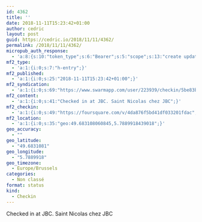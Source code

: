 ```yaml
---
id: 4362
title: ''
date: 2018-11-11T15:23:42+01:00
author: cedric
layout: post
guid: https://cedric.io/2018/11/11/4362/
permalink: /2018/11/11/4362/
micropub_auth_response:
  - 'a:8:{s:10:"token_type";s:6:"Bearer";s:5:"scope";s:13:"create update";s:2:"me";s:18:"https://cedric.io/";s:9:"issued_by";s:45:"https://cedric.io/wp-json/indieauth/1.0/token";s:9:"client_id";s:27:"https://ownyourswarm.p3k.io";s:9:"issued_at";i:1542116264;s:4:"user";i:1;s:13:"last_accessed";i:1542116319;}'
mf2_type:
  - 'a:1:{i:0;s:7:"h-entry";}'
mf2_published:
  - 'a:1:{i:0;s:25:"2018-11-11T15:23:42+01:00";}'
mf2_syndication:
  - 'a:1:{i:0;s:69:"https://www.swarmapp.com/user/223939/checkin/5be83b6e83e380002c0bcc76";}'
mf2_content:
  - 'a:1:{i:0;s:41:"Checked in at JBC. Saint Nicolas chez JBC";}'
mf2_checkin:
  - 'a:1:{i:0;s:49:"https://foursquare.com/v/4da876f5bd41df033201fdac";}'
mf2_location:
  - 'a:1:{i:0;s:35:"geo:49.683108060845,5.7889918439018";}'
geo_accuracy:
  - ""
geo_latitude:
  - "49.6831081"
geo_longitude:
  - "5.7889918"
geo_timezone:
  - Europe/Brussels
categories:
  - Non classé
format: status
kind:
  - Checkin
---
```

Checked in at JBC. Saint Nicolas chez JBC